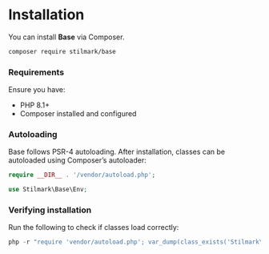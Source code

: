 # Installation

You can install **Base** via Composer.

```bash
composer require stilmark/base
```

### Requirements

Ensure you have:

- PHP 8.1+
- Composer installed and configured

### Autoloading

Base follows PSR-4 autoloading. After installation, classes can be autoloaded using Composer’s autoloader:

```php
require __DIR__ . '/vendor/autoload.php';

use Stilmark\Base\Env;
```

### Verifying installation

Run the following to check if classes load correctly:

```php
php -r "require 'vendor/autoload.php'; var_dump(class_exists('Stilmark\\Base\\Env'));"
```
